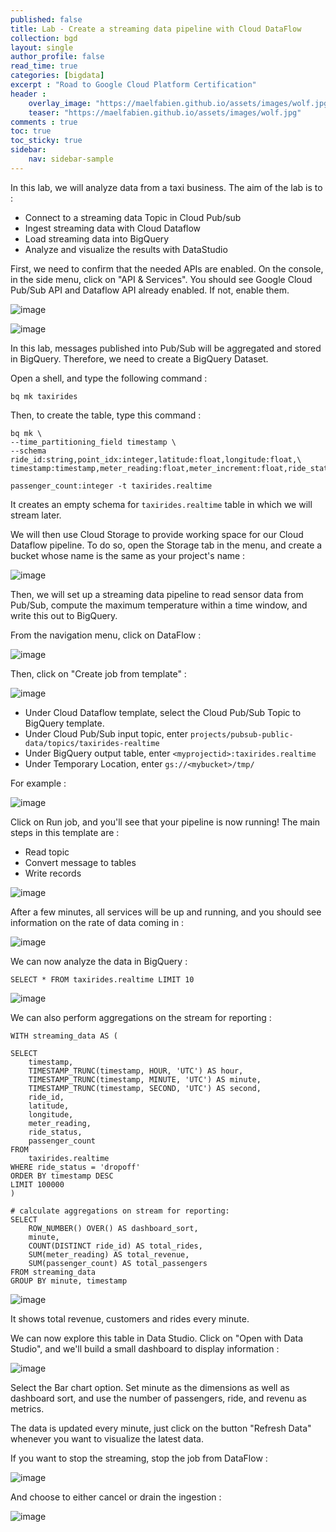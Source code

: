 ```yaml
---
published: false
title: Lab - Create a streaming data pipeline with Cloud DataFlow 
collection: bgd
layout: single
author_profile: false
read_time: true
categories: [bigdata]
excerpt : "Road to Google Cloud Platform Certification"
header :
    overlay_image: "https://maelfabien.github.io/assets/images/wolf.jpg"
    teaser: "https://maelfabien.github.io/assets/images/wolf.jpg"
comments : true
toc: true
toc_sticky: true
sidebar:
    nav: sidebar-sample
---
```


In this lab, we will analyze data from a taxi business. The aim of the lab is to :
- Connect to a streaming data Topic in Cloud Pub/sub
- Ingest streaming data with Cloud Dataflow
- Load streaming data into BigQuery
- Analyze and visualize the results with DataStudio


First, we need to confirm that the needed APIs are enabled. On the console, in the side menu, click on "API & Services". You should see Google Cloud Pub/Sub API and Dataflow API already enabled. If not, enable them.

![image](https://maelfabien.github.io/assets/images/gcp_118.png)

![image](https://maelfabien.github.io/assets/images/gcp_119.png)

In this lab, messages published into Pub/Sub will be aggregated and stored in BigQuery. Therefore, we need to create a BigQuery Dataset.

Open a shell, and type the following command :

```
bq mk taxirides
```

Then, to create the table, type this command :

```
bq mk \
--time_partitioning_field timestamp \
--schema ride_id:string,point_idx:integer,latitude:float,longitude:float,\
timestamp:timestamp,meter_reading:float,meter_increment:float,ride_status:string,\

passenger_count:integer -t taxirides.realtime
```

It creates an empty schema for `taxirides.realtime` table in which we will stream later.

We will then use Cloud Storage to provide working space for our Cloud Dataflow pipeline. To do so, open the Storage tab in the menu, and create a bucket whose name is the same as your project's name :

![image](https://maelfabien.github.io/assets/images/gcp_122.png)

Then, we will set up a streaming data pipeline to read sensor data from Pub/Sub, compute the maximum temperature within a time window, and write this out to BigQuery.

From the navigation menu, click on DataFlow :

![image](https://maelfabien.github.io/assets/images/gcp_123.png)

Then, click on "Create job from template" :

![image](https://maelfabien.github.io/assets/images/gcp_124.png)

- Under Cloud Dataflow template, select the Cloud Pub/Sub Topic to BigQuery template.
- Under Cloud Pub/Sub input topic, enter `projects/pubsub-public-data/topics/taxirides-realtime`
- Under BigQuery output table, enter `<myprojectid>:taxirides.realtime`
- Under Temporary Location, enter `gs://<mybucket>/tmp/`

For example :

![image](https://maelfabien.github.io/assets/images/gcp_125.png)

Click on Run job, and you'll see that your pipeline is now running! The main steps in this template are :
- Read topic
- Convert message to tables
- Write records

![image](https://maelfabien.github.io/assets/images/gcp_126.png)

After a few minutes, all services will be up and running, and you should see information on the rate of data coming in :

![image](https://maelfabien.github.io/assets/images/gcp_127.png)

We can now analyze the data in BigQuery :

```
SELECT * FROM taxirides.realtime LIMIT 10
````

![image](https://maelfabien.github.io/assets/images/gcp_128.png)

We can also perform aggregations on the stream for reporting :

```
WITH streaming_data AS (

SELECT
    timestamp,
    TIMESTAMP_TRUNC(timestamp, HOUR, 'UTC') AS hour,
    TIMESTAMP_TRUNC(timestamp, MINUTE, 'UTC') AS minute,
    TIMESTAMP_TRUNC(timestamp, SECOND, 'UTC') AS second,
    ride_id,
    latitude, 
    longitude,
    meter_reading,
    ride_status,
    passenger_count
FROM
    taxirides.realtime
WHERE ride_status = 'dropoff'
ORDER BY timestamp DESC
LIMIT 100000
)

# calculate aggregations on stream for reporting:
SELECT 
    ROW_NUMBER() OVER() AS dashboard_sort,
    minute,
    COUNT(DISTINCT ride_id) AS total_rides,
    SUM(meter_reading) AS total_revenue,
    SUM(passenger_count) AS total_passengers
FROM streaming_data
GROUP BY minute, timestamp
```

![image](https://maelfabien.github.io/assets/images/gcp_129.png)

It shows total revenue, customers and rides every minute.

We can now explore this table in Data Studio. Click on "Open with Data Studio", and we'll build a small dashboard to display information :

![image](https://maelfabien.github.io/assets/images/gcp_130.png)

Select the Bar chart option. Set minute as the dimensions as well as dashboard sort, and use the number of passengers, ride, and revenu as metrics. 

The data is updated every minute, just click on the button "Refresh Data" whenever you want to visualize the latest data.

If you want to stop the streaming, stop the job from DataFlow :

![image](https://maelfabien.github.io/assets/images/gcp_131.png)

And choose to either cancel or drain the ingestion :

![image](https://maelfabien.github.io/assets/images/gcp_132.png)
